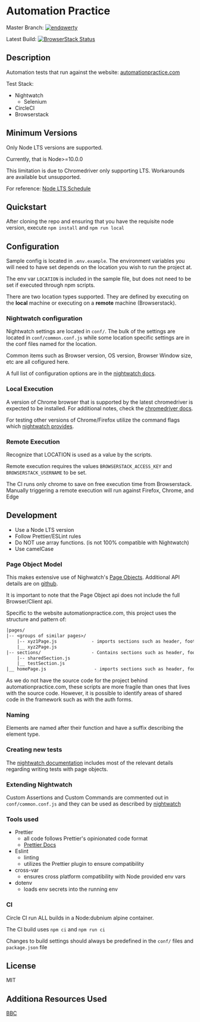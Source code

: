 # Automation Practice

Master Branch: [![endqwerty](https://circleci.com/gh/endqwerty/automationpractice.svg?style=svg)](https://app.circleci.com/pipelines/github/endqwerty/automationpractice)

Latest Build: [![BrowserStack Status](https://automate.browserstack.com/badge.svg?badge_key=YjhVa1UyQkFPZVVuVjZqT0swVDF4ZmFacE1PTFB0SmwxUloydmozdWxjQT0tLWdIVkFWSkxtZVB0VzdiamhXNkxKN2c9PQ==--7919c8f6280c13d074d921979b102357f3e09561)](https://automate.browserstack.com/public-build/YjhVa1UyQkFPZVVuVjZqT0swVDF4ZmFacE1PTFB0SmwxUloydmozdWxjQT0tLWdIVkFWSkxtZVB0VzdiamhXNkxKN2c9PQ==--7919c8f6280c13d074d921979b102357f3e09561)

## Description

Automation tests that run against the website: [automationpractice.com](automationpractice.com)

Test Stack:

* Nightwatch
  * Selenium
* CircleCI
* Browserstack

## Minimum Versions

Only Node LTS versions are supported.

Currently, that is Node>=10.0.0

This limitation is due to Chromedriver only supporting LTS. Workarounds are available but unsupported.

For reference: [Node LTS Schedule](https://nodejs.org/en/about/releases/)

## Quickstart

After cloning the repo and ensuring that you have the requisite node version, execute `npm install` and `npm run local`

## Configuration

Sample config is located in `.env.example`. The environment variables you will need to have set depends on the location you wish to run the project at.

The env var `LOCATION` is included in the sample file, but does not need to be set if executed through npm scripts.

There are two location types supported. They are defined by executing on the **local** machine or executing on a **remote** machine (Browserstack).

### Nightwatch configuration

Nightwatch settings are located in `conf/`. The bulk of the settings are located in `conf/common.conf.js` while some location specific settings are in the conf files named for the location.

Common items such as Browser version, OS version, Browser Window size, etc are all cofigured here.

A full list of configuration options are in the [nightwatch docs](https://nightwatchjs.org/gettingstarted/configuration/#nightwatch-json).

### Local Execution

A version of Chrome browser that is supported by the latest chromedriver is expected to be installed. For additional notes, check the [chromedriver docs](https://www.npmjs.com/package/chromedriver).

For testing other versions of Chrome/Firefox utilize the command flags which [nightwatch provides](https://nightwatchjs.org/guide/running-tests/#command-line-options).

### Remote Execution

Recognize that LOCATION is used as a value by the scripts.

Remote execution requires the values `BROWSERSTACK_ACCESS_KEY` and `BROWSERSTACK_USERNAME` to be set.

The CI runs only chrome to save on free execution time from Browserstack.
Manually triggering a remote execution will run against Firefox, Chrome, and Edge

## Development

* Use a Node LTS version
* Follow Prettier/ESLint rules
* Do NOT use array functions. (is not 100% compatible with Nightwatch)
* Use camelCase

### Page Object Model

This makes extensive use of Nighwatch's [Page Objects](https://nightwatchjs.org/guide/working-with-page-objects/). Additional API details are on [github](https://github.com/nightwatchjs/nightwatch/wiki/Page-Object-API).

It is important to note that the Page Object api does not include the full Browser/Client api.

Specific to the website automationpractice.com, this project uses the structure and pattern of:

```txt
|pages/
|-- <groups of similar pages>/
    |-- xyz1Page.js             - imports sections such as header, footer, auth, etc
    |__ xyz2Page.js
|-- sections/                   - Contains sections such as header, footer
    |-- sharedSection.js
    |__ testSection.js
|__ homePage.js                  - imports sections such as header, footer
```

As we do not have the source code for the project behind automationpractice.com, these scripts are more fragile than ones that lives with the source code. However, it is possible to identify areas of shared code in the framework such as with the auth forms.

### Naming

Elements are named after their function and have a suffix describing the element type.

### Creating new tests

The [nightwatch documentation](https://nightwatchjs.org/guide/working-with-page-objects/#using-page-objects) includes most of the relevant details regarding writing tests with page objects.

### Extending Nightwatch

Custom Assertions and Custom Commands are commented out in `conf/common.conf.js` and they can be used as described by [nightwatch](https://nightwatchjs.org/guide/extending-nightwatch/#writing-custom-commands)

### Tools used

* Prettier
  * all code follows Prettier's opinionated code format
  * [Prettier Docs](https://prettier.io/docs/en/index.html)
* Eslint
  * linting
  * utilizes the Prettier plugin to ensure compatibility
* cross-var
  * ensures cross platform compatibility with Node provided env vars
* dotenv
  * loads env secrets into the running env

### CI

Circle CI run ALL builds in a Node:dubnium alpine container.

The CI build uses `npm ci` and `npm run ci`

Changes to build settings should always be predefined in the `conf/` files and `package.json` file

## License

MIT

## Additiona Resources Used

[BBC](https://github.com/bbc/nightwatch-starter/tree/master/setup_files)
